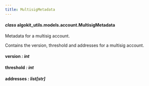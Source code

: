 ```yaml
---
title: MultisigMetadata
---
```


#### _class_ algokit_utils.models.account.MultisigMetadata

Metadata for a multisig account.

Contains the version, threshold and addresses for a multisig account.

#### version _: int_

#### threshold _: int_

#### addresses _: list[str]_
